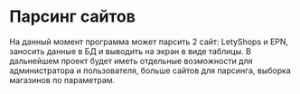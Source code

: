 # Парсинг сайтов
На данный момент программа может парсить 2 сайт: LetyShops и EPN, заносить данные в БД и выводить на экран в виде таблицы.
В дальнейшем проект будет иметь отдельные возможности для администратора и пользователя, больше сайтов для парсинга, выборка магазинов по параметрам.
